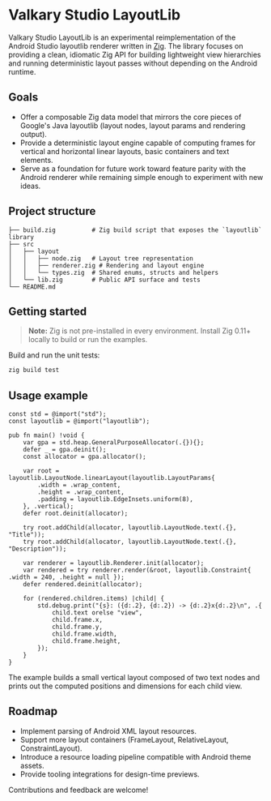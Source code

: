 # Valkary Studio LayoutLib

Valkary Studio LayoutLib is an experimental reimplementation of the Android Studio
layoutlib renderer written in [Zig](https://ziglang.org/). The library focuses on
providing a clean, idiomatic Zig API for building lightweight view hierarchies and
running deterministic layout passes without depending on the Android runtime.

## Goals

* Offer a composable Zig data model that mirrors the core pieces of Google's
  Java layoutlib (layout nodes, layout params and rendering output).
* Provide a deterministic layout engine capable of computing frames for
  vertical and horizontal linear layouts, basic containers and text elements.
* Serve as a foundation for future work toward feature parity with the Android
  renderer while remaining simple enough to experiment with new ideas.

## Project structure

```
├── build.zig          # Zig build script that exposes the `layoutlib` library
├── src
│   ├── layout
│   │   ├── node.zig   # Layout tree representation
│   │   ├── renderer.zig # Rendering and layout engine
│   │   └── types.zig  # Shared enums, structs and helpers
│   └── lib.zig        # Public API surface and tests
└── README.md
```

## Getting started

> **Note:** Zig is not pre-installed in every environment. Install Zig 0.11+
> locally to build or run the examples.

Build and run the unit tests:

```sh
zig build test
```

## Usage example

```zig
const std = @import("std");
const layoutlib = @import("layoutlib");

pub fn main() !void {
    var gpa = std.heap.GeneralPurposeAllocator(.{}){};
    defer _ = gpa.deinit();
    const allocator = gpa.allocator();

    var root = layoutlib.LayoutNode.linearLayout(layoutlib.LayoutParams{
        .width = .wrap_content,
        .height = .wrap_content,
        .padding = layoutlib.EdgeInsets.uniform(8),
    }, .vertical);
    defer root.deinit(allocator);

    try root.addChild(allocator, layoutlib.LayoutNode.text(.{}, "Title"));
    try root.addChild(allocator, layoutlib.LayoutNode.text(.{}, "Description"));

    var renderer = layoutlib.Renderer.init(allocator);
    var rendered = try renderer.render(&root, layoutlib.Constraint{ .width = 240, .height = null });
    defer rendered.deinit(allocator);

    for (rendered.children.items) |child| {
        std.debug.print("{s}: ({d:.2}, {d:.2}) -> {d:.2}x{d:.2}\n", .{
            child.text orelse "view",
            child.frame.x,
            child.frame.y,
            child.frame.width,
            child.frame.height,
        });
    }
}
```

The example builds a small vertical layout composed of two text nodes and prints
out the computed positions and dimensions for each child view.

## Roadmap

* Implement parsing of Android XML layout resources.
* Support more layout containers (FrameLayout, RelativeLayout, ConstraintLayout).
* Introduce a resource loading pipeline compatible with Android theme assets.
* Provide tooling integrations for design-time previews.

Contributions and feedback are welcome!